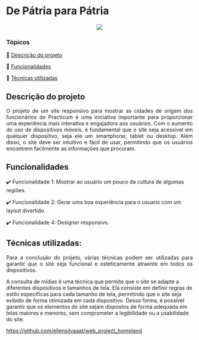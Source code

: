 <h1>De Pátria para Pátria</h1>

<p align="center">
   <img src="http://img.shields.io/static/v1?label=STATUS&message=CONCLUIDO&color=GREEN&style=for-the-badge"/>
</p>

### Tópicos

:small_blue_diamond: [Descrição do projeto](#descrição-do-projeto)

:small_blue_diamond: [Funcionalidades](#funcionalidades)

:small_blue_diamond: [Técnicas utilizadas](#técnicas-utilizadas-dash)

## Descrição do projeto

<p align="justify">
O projeto de um site responsivo para mostrar as cidades de origem dos funcionários do Practicum é uma iniciativa importante para proporcionar uma experiência mais interativa e engajadora aos usuários. Com o aumento do uso de dispositivos móveis, é fundamental que o site seja acessível em qualquer dispositivo, seja ele um smartphone, tablet ou desktop. Além disso, o site deve ser intuitivo e fácil de usar, permitindo que os usuários encontrem facilmente as informações que procuram.
</p>

## Funcionalidades

:heavy_check_mark: Funcionalidade 1: Mostrar ao usuário um pouco da cultura de algumas regiões.

:heavy_check_mark: Funcionalidade 2: Gerar uma boa experiência para o usuario com um layout divertido.

:heavy_check_mark: Funcionalidade 4: Designer responsivo.

## Técnicas utilizadas:

<p align="justify">
Para a conclusão do projeto, várias técnicas podem ser utilizadas para garantir que o site seja funcional e esteticamente atraente em todos os dispositivos.

A consulta de mídias é uma técnica que permite que o site se adapte a diferentes dispositivos e tamanhos de tela. Ela consiste em definir regras de estilo específicas para cada tamanho de tela, permitindo que o site seja exibido de forma otimizada em cada dispositivo. Dessa forma, é possível garantir que os elementos do site sejam dispostos de forma adequada em telas maiores e menores, sem comprometer a legibilidade ou a usabilidade do site.

</p>

https://github.com/ellensilvaaat/web_project_homeland
